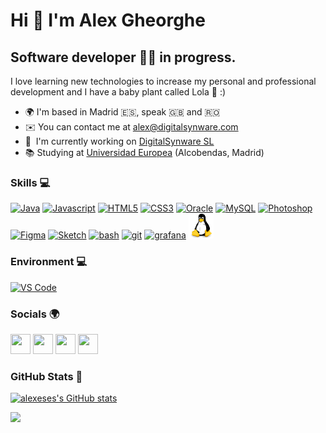 Hi 👋 I'm Alex Gheorghe
==============================

Software developer 👨‍💻 in progress.
-------------------------------------
I love learning new technologies to increase my personal and professional development and I have a baby plant called Lola 🌳 :)

* 🌍  I'm based in Madrid 🇪🇸, speak 🇬🇧 and 🇷🇴
* ✉️  You can contact me at [alex@digitalsynware.com](mailto:alex@digitalsynware.com)
* 🚀  I'm currently working on [DigitalSynware SL](http://digitalsynware.com)
* 📚  Studying at [Universidad Europea](https://universidadeuropea.com/) (Alcobendas, Madrid)

### Skills 💻

<p align="left">
    <a href="https://www.oracle.com/java/" target="_blank"><img src="https://raw.githubusercontent.com/danielcranney/readme-generator/main/public/icons/skills/java-colored.svg" width="36" height="36" alt="Java" /></a>
    <a href="https://developer.mozilla.org/en-US/docs/Web/JavaScript" target="_blank"><img src="https://raw.githubusercontent.com/danielcranney/readme-generator/main/public/icons/skills/javascript-colored.svg" width="36" height="36" alt="Javascript" /></a>
    <a href="https://developer.mozilla.org/en-US/docs/Glossary/HTML5" target="_blank"><img src="https://raw.githubusercontent.com/danielcranney/readme-generator/main/public/icons/skills/html5-colored.svg" width="36" height="36" alt="HTML5" /></a>
    <a href="https://www.w3.org/TR/CSS/#css" target="_blank"><img src="https://raw.githubusercontent.com/danielcranney/readme-generator/main/public/icons/skills/css3-colored.svg" width="36" height="36" alt="CSS3" /></a>
    <a href="https://www.oracle.com/uk/index.html" target="_blank"><img src="https://raw.githubusercontent.com/danielcranney/readme-generator/main/public/icons/skills/oracle-colored.svg" width="36" height="36" alt="Oracle" /></a>
    <a href="https://www.mysql.com/" target="_blank"><img src="https://raw.githubusercontent.com/danielcranney/readme-generator/main/public/icons/skills/mysql-colored.svg" width="36" height="36" alt="MySQL" /></a>
    <a href="https://www.adobe.com/uk/products/photoshop.html" target="_blank"><img src="https://raw.githubusercontent.com/danielcranney/readme-generator/main/public/icons/skills/photoshop-colored-dark.svg" width="36" height="36" alt="Photoshop" /></a>
    <a href="https://www.figma.com/" target="_blank"><img src="https://raw.githubusercontent.com/danielcranney/readme-generator/main/public/icons/skills/figma-colored.svg" width="36" height="36" alt="Figma" /></a>
    <a href="https://www.sketch.com/" target="_blank"><img src="https://raw.githubusercontent.com/danielcranney/readme-generator/main/public/icons/skills/sketch-colored.svg" width="36" height="36" alt="Sketch" /></a>
    <a href="https://www.gnu.org/software/bash/" target="_blank"> <img src="https://www.vectorlogo.zone/logos/gnu_bash/gnu_bash-icon.svg" alt="bash" width="40" height="40" /></a>
    <a href="https://git-scm.com/" target="_blank"> <img src="https://www.vectorlogo.zone/logos/git-scm/git-scm-icon.svg" alt="git" width="40" height="40" /></a> 
    <a href="https://grafana.com" target="_blank"> <img src="https://www.vectorlogo.zone/logos/grafana/grafana-icon.svg" alt="grafana" width="40" height="40" /></a> 
    <a href="https://www.linux.org/" target="_blank"> <img src="https://raw.githubusercontent.com/devicons/devicon/master/icons/linux/linux-original.svg" alt="linux" width="40" height="40" /></a>
</p>

### Environment 💻

<p align="left">
    <a href="https://code.visualstudio.com/" target="_blank"><img src="https://raw.githubusercontent.com/alexeses/alexeses/5c8959dc0cc356ddea45b5ebce0dd81ad08fbf99/res/vs-icon.svg" width="40" height="40" alt="VS Code" /></a>
    <!-- <img alt="VSCode" width="40" height="40" src="https://raw.githubusercontent.com/github/explore/80688e429a7d4ef2fca1e82350fe8e3517d3494d/topics/visual-studio-code/visual-studio-code.png" >
    <img alt="IntelliJ Idea" width="26px" src="https://i.imgur.com/Agb22jo.png" >
    <img alt="GitHub" width="26px" src="https://github.com/fluidicon.png" > -->
</p>


### Socials 🌍

<p align="left">
    <a href="https://discord.com/users/250995193359106048" target="_blank"><img src="https://raw.githubusercontent.com/danielcranney/readme-generator/main/public/icons/socials/discord.svg" width="32" height="32" /></a>
    <a href="https://www.github.com/alexeses" target="_blank" rel="noreferrer"><img src="https://raw.githubusercontent.com/danielcranney/readme-generator/main/public/icons/socials/github-dark.svg" width="32" height="32" /></a>
    <a href="https://www.linkedin.com/in/alexeses" target="_blank" rel="noreferrer"><img src="https://raw.githubusercontent.com/danielcranney/readme-generator/main/public/icons/socials/linkedin.svg" width="32" height="32" /></a>
    <a href="https://www.twitter.com/soyalexes" target="_blank" rel="noreferrer"><img src="https://raw.githubusercontent.com/danielcranney/readme-generator/main/public/icons/socials/twitter.svg" width="32" height="32" /></a>
</p>

### GitHub Stats 🤩

<a href="http://www.github.com/alexeses"><img src="https://github-readme-stats.vercel.app/api?username=alexeses&show_icons=true&hide=stars,prs,&count_private=true&title_color=84cc16&text_color=facc15&icon_color=ef4444&bg_color=22272e&hide_border=true&show_icons=true" alt="alexeses's GitHub stats" /></a>

<a href="http://www.github.com/alexeses"><img src="https://github-readme-streak-stats.herokuapp.com/?user=alexeses&stroke=facc15&background=22272e&ring=84cc16&fire=84cc16&currStreakNum=facc15&currStreakLabel=84cc16&sideNums=facc15&sideLabels=facc15&dates=facc15&hide_border=true" /></a>
